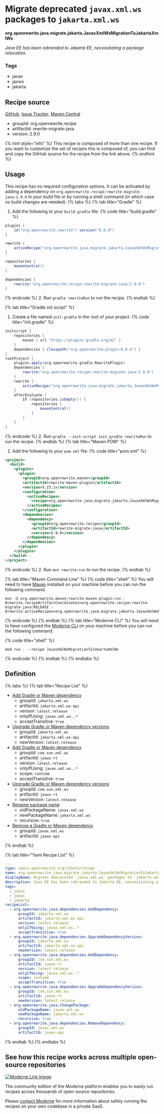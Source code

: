 # Migrate deprecated `javax.xml.ws` packages to `jakarta.xml.ws`

**org.openrewrite.java.migrate.jakarta.JavaxXmlWsMigrationToJakartaXmlWs**

_Java EE has been rebranded to Jakarta EE, necessitating a package relocation._

### Tags

* javax
* jaxws
* jakarta

## Recipe source

[GitHub](https://github.com/openrewrite/rewrite-migrate-java/blob/main/src/main/resources/META-INF/rewrite/jakarta-ee-9.yml), [Issue Tracker](https://github.com/openrewrite/rewrite-migrate-java/issues), [Maven Central](https://central.sonatype.com/artifact/org.openrewrite.recipe/rewrite-migrate-java/2.9.0/jar)

* groupId: org.openrewrite.recipe
* artifactId: rewrite-migrate-java
* version: 2.9.0

{% hint style="info" %}
This recipe is composed of more than one recipe. If you want to customize the set of recipes this is composed of, you can find and copy the GitHub source for the recipe from the link above.
{% endhint %}

## Usage

This recipe has no required configuration options. It can be activated by adding a dependency on `org.openrewrite.recipe:rewrite-migrate-java:2.9.0` in your build file or by running a shell command (in which case no build changes are needed): 
{% tabs %}
{% tab title="Gradle" %}
1. Add the following to your `build.gradle` file:
{% code title="build.gradle" %}
```groovy
plugins {
    id("org.openrewrite.rewrite") version("6.8.4")
}

rewrite {
    activeRecipe("org.openrewrite.java.migrate.jakarta.JavaxXmlWsMigrationToJakartaXmlWs")
}

repositories {
    mavenCentral()
}

dependencies {
    rewrite("org.openrewrite.recipe:rewrite-migrate-java:2.9.0")
}
```
{% endcode %}
2. Run `gradle rewriteRun` to run the recipe.
{% endtab %}

{% tab title="Gradle init script" %}
1. Create a file named `init.gradle` in the root of your project.
{% code title="init.gradle" %}
```groovy
initscript {
    repositories {
        maven { url "https://plugins.gradle.org/m2" }
    }
    dependencies { classpath("org.openrewrite:plugin:6.8.4") }
}
rootProject {
    plugins.apply(org.openrewrite.gradle.RewritePlugin)
    dependencies {
        rewrite("org.openrewrite.recipe:rewrite-migrate-java:2.9.0")
    }
    rewrite {
        activeRecipe("org.openrewrite.java.migrate.jakarta.JavaxXmlWsMigrationToJakartaXmlWs")
    }
    afterEvaluate {
        if (repositories.isEmpty()) {
            repositories {
                mavenCentral()
            }
        }
    }
}
```
{% endcode %}
2. Run `gradle --init-script init.gradle rewriteRun` to run the recipe.
{% endtab %}
{% tab title="Maven POM" %}
1. Add the following to your `pom.xml` file:
{% code title="pom.xml" %}
```xml
<project>
  <build>
    <plugins>
      <plugin>
        <groupId>org.openrewrite.maven</groupId>
        <artifactId>rewrite-maven-plugin</artifactId>
        <version>5.23.1</version>
        <configuration>
          <activeRecipes>
            <recipe>org.openrewrite.java.migrate.jakarta.JavaxXmlWsMigrationToJakartaXmlWs</recipe>
          </activeRecipes>
        </configuration>
        <dependencies>
          <dependency>
            <groupId>org.openrewrite.recipe</groupId>
            <artifactId>rewrite-migrate-java</artifactId>
            <version>2.9.0</version>
          </dependency>
        </dependencies>
      </plugin>
    </plugins>
  </build>
</project>
```
{% endcode %}
2. Run `mvn rewrite:run` to run the recipe.
{% endtab %}

{% tab title="Maven Command Line" %}
{% code title="shell" %}
You will need to have [Maven](https://maven.apache.org/download.cgi) installed on your machine before you can run the following command.

```shell
mvn -U org.openrewrite.maven:rewrite-maven-plugin:run -Drewrite.recipeArtifactCoordinates=org.openrewrite.recipe:rewrite-migrate-java:RELEASE -Drewrite.activeRecipes=org.openrewrite.java.migrate.jakarta.JavaxXmlWsMigrationToJakartaXmlWs
```
{% endcode %}
{% endtab %}
{% tab title="Moderne CLI" %}
You will need to have configured the [Moderne CLI](https://docs.moderne.io/moderne-cli/cli-intro) on your machine before you can run the following command.

{% code title="shell" %}
```shell
mod run . --recipe JavaxXmlWsMigrationToJakartaXmlWs
```
{% endcode %}
{% endtab %}
{% endtabs %}

## Definition

{% tabs %}
{% tab title="Recipe List" %}
* [Add Gradle or Maven dependency](../../../java/dependencies/adddependency.md)
  * groupId: `jakarta.xml.ws`
  * artifactId: `jakarta.xml.ws-api`
  * version: `latest.release`
  * onlyIfUsing: `javax.xml.ws..*`
  * acceptTransitive: `true`
* [Upgrade Gradle or Maven dependency versions](../../../java/dependencies/upgradedependencyversion.md)
  * groupId: `jakarta.xml.ws`
  * artifactId: `jakarta.xml.ws-api`
  * newVersion: `latest.release`
* [Add Gradle or Maven dependency](../../../java/dependencies/adddependency.md)
  * groupId: `com.sun.xml.ws`
  * artifactId: `jaxws-rt`
  * version: `latest.release`
  * onlyIfUsing: `javax.xml.ws..*`
  * scope: `runtime`
  * acceptTransitive: `true`
* [Upgrade Gradle or Maven dependency versions](../../../java/dependencies/upgradedependencyversion.md)
  * groupId: `com.sun.xml.ws`
  * artifactId: `jaxws-rt`
  * newVersion: `latest.release`
* [Rename package name](../../../java/changepackage.md)
  * oldPackageName: `javax.xml.ws`
  * newPackageName: `jakarta.xml.ws`
  * recursive: `true`
* [Remove a Gradle or Maven dependency](../../../java/dependencies/removedependency.md)
  * groupId: `javax.xml.ws`
  * artifactId: `jaxws-api`

{% endtab %}

{% tab title="Yaml Recipe List" %}
```yaml
---
type: specs.openrewrite.org/v1beta/recipe
name: org.openrewrite.java.migrate.jakarta.JavaxXmlWsMigrationToJakartaXmlWs
displayName: Migrate deprecated `javax.xml.ws` packages to `jakarta.xml.ws`
description: Java EE has been rebranded to Jakarta EE, necessitating a package relocation.
tags:
  - javax
  - jaxws
  - jakarta
recipeList:
  - org.openrewrite.java.dependencies.AddDependency:
      groupId: jakarta.xml.ws
      artifactId: jakarta.xml.ws-api
      version: latest.release
      onlyIfUsing: javax.xml.ws..*
      acceptTransitive: true
  - org.openrewrite.java.dependencies.UpgradeDependencyVersion:
      groupId: jakarta.xml.ws
      artifactId: jakarta.xml.ws-api
      newVersion: latest.release
  - org.openrewrite.java.dependencies.AddDependency:
      groupId: com.sun.xml.ws
      artifactId: jaxws-rt
      version: latest.release
      onlyIfUsing: javax.xml.ws..*
      scope: runtime
      acceptTransitive: true
  - org.openrewrite.java.dependencies.UpgradeDependencyVersion:
      groupId: com.sun.xml.ws
      artifactId: jaxws-rt
      newVersion: latest.release
  - org.openrewrite.java.ChangePackage:
      oldPackageName: javax.xml.ws
      newPackageName: jakarta.xml.ws
      recursive: true
  - org.openrewrite.java.dependencies.RemoveDependency:
      groupId: javax.xml.ws
      artifactId: jaxws-api

```
{% endtab %}
{% endtabs %}

## See how this recipe works across multiple open-source repositories

[![Moderne Link Image](/.gitbook/assets/ModerneRecipeButton.png)](https://app.moderne.io/recipes/org.openrewrite.java.migrate.jakarta.JavaxXmlWsMigrationToJakartaXmlWs)

The community edition of the Moderne platform enables you to easily run recipes across thousands of open-source repositories.

Please [contact Moderne](https://moderne.io/product) for more information about safely running the recipes on your own codebase in a private SaaS.
